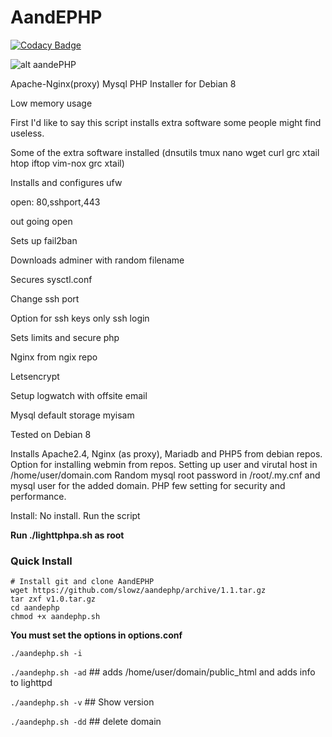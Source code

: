 AandEPHP
==========
[![Codacy Badge](https://api.codacy.com/project/badge/Grade/5f2475dfd3494e98880ad64fa299d284)](https://www.codacy.com/app/kevin_11/aandephp?utm_source=github.com&amp;utm_medium=referral&amp;utm_content=slowz/aandephp&amp;utm_campaign=Badge_Grade)

![alt aandePHP](http://nwabytes.com/AandEPHP.png)

Apache-Nginx(proxy) Mysql PHP Installer for Debian 8

Low memory usage

First I'd like to say this script installs extra software some people might find useless.

Some of the extra software installed
(dnsutils tmux nano wget curl grc xtail htop iftop vim-nox grc xtail)

Installs and configures ufw

open: 80,sshport,443

out going open

Sets up fail2ban

Downloads adminer with random filename


Secures sysctl.conf

Change ssh port

Option for ssh keys only ssh login


Sets limits and secure php

Nginx from ngix repo

Letsencrypt


Setup logwatch with offsite email

Mysql default storage myisam

Tested on Debian 8

Installs Apache2.4, Nginx (as proxy), Mariadb and PHP5 from debian repos.
Option for installing webmin from repos.
Setting up user and virutal host in /home/user/domain.com
Random mysql root password in /root/.my.cnf and mysql user for the added domain.
PHP few setting for security and performance.


Install: No install. Run the script



**Run ./lighttphpa.sh as root**

### Quick Install

    # Install git and clone AandEPHP
    wget https://github.com/slowz/aandephp/archive/1.1.tar.gz
    tar zxf v1.0.tar.gz
    cd aandephp
    chmod +x aandephp.sh

**You must set the options in options.conf**

`./aandephp.sh -i`

`./aandephp.sh -ad` ## adds /home/user/domain/public_html and adds info to lighttpd

`./aandephp.sh -v` ## Show version

`./aandephp.sh -dd` ## delete domain
